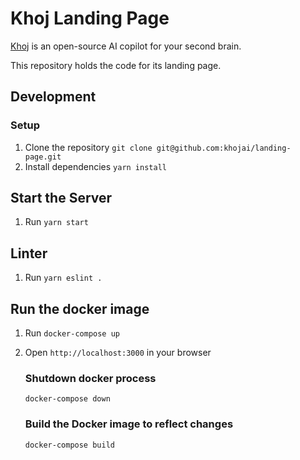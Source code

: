 # Khoj Landing Page
[Khoj](https://github.com/khoj-ai/khoj) is an open-source AI copilot for your second brain.

This repository holds the code for its landing page.

## Development

### Setup
1. Clone the repository `git clone git@github.com:khojai/landing-page.git`
2. Install dependencies `yarn install`

## Start the Server
1. Run `yarn start`

## Linter
1. Run `yarn eslint .`

## Run the docker image
1. Run `docker-compose up`
2. Open `http://localhost:3000` in your browser

   ### Shutdown docker process
   `docker-compose down`

   ### Build the Docker image to reflect changes
   `docker-compose build`
